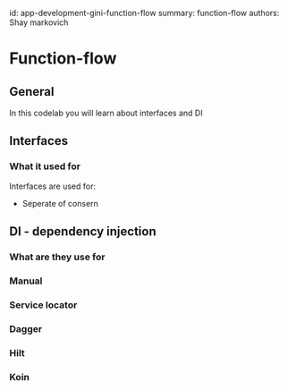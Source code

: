 id: app-development-gini-function-flow
summary: function-flow
authors: Shay markovich

# Function-flow

<!-- ------------------------ -->
## General
In this codelab you will learn about interfaces and DI

<!-- ------------------------ -->
## Interfaces

### What it used for
Interfaces are used for:
- Seperate of consern

<!-- ------------------------ -->
## DI - dependency injection

### What are they use for

### Manual

### Service locator

### Dagger

### Hilt

### Koin
